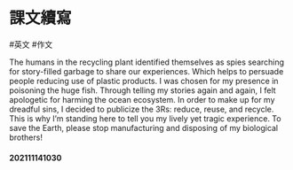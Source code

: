 # 課文續寫
#英文 #作文 

The humans in the recycling plant identified themselves as spies searching for story-filled garbage to share our experiences. Which helps to persuade people reducing use of plastic products. I was chosen for my presence in poisoning the huge fish. Through telling my stories again and again, I felt apologetic for harming the ocean ecosystem. In order to make up for my dreadful sins, I decided to publicize the 3Rs: reduce, reuse, and recycle. This is why I’m standing here to tell you my lively yet tragic experience. To save the Earth, please stop manufacturing and disposing of my biological brothers!

#### 202111141030